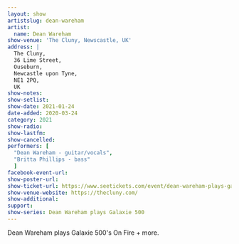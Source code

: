 ```yaml
---
layout: show
artistslug: dean-wareham
artist:
  name: Dean Wareham
show-venue: 'The Cluny, Newscastle, UK'
address: |
  The Cluny, 
  36 Lime Street, 
  Ouseburn, 
  Newcastle upon Tyne, 
  NE1 2PQ, 
  UK
show-notes: 
show-setlist:
show-date: 2021-01-24
date-added: 2020-03-24
category: 2021
show-radio:
show-lastfm:
show-cancelled: 
performers: [
  "Dean Wareham - guitar/vocals",
  "Britta Phillips - bass"
  ]
facebook-event-url:
show-poster-url: 
show-ticket-url: https://www.seetickets.com/event/dean-wareham-plays-galaxie-500/the-cluny-newcastle-upon-tyne/1473009
show-venue-website: https://thecluny.com/
show-additional:
support:
show-series: Dean Wareham plays Galaxie 500
---
```

Dean Wareham plays Galaxie 500's On Fire + more. 
